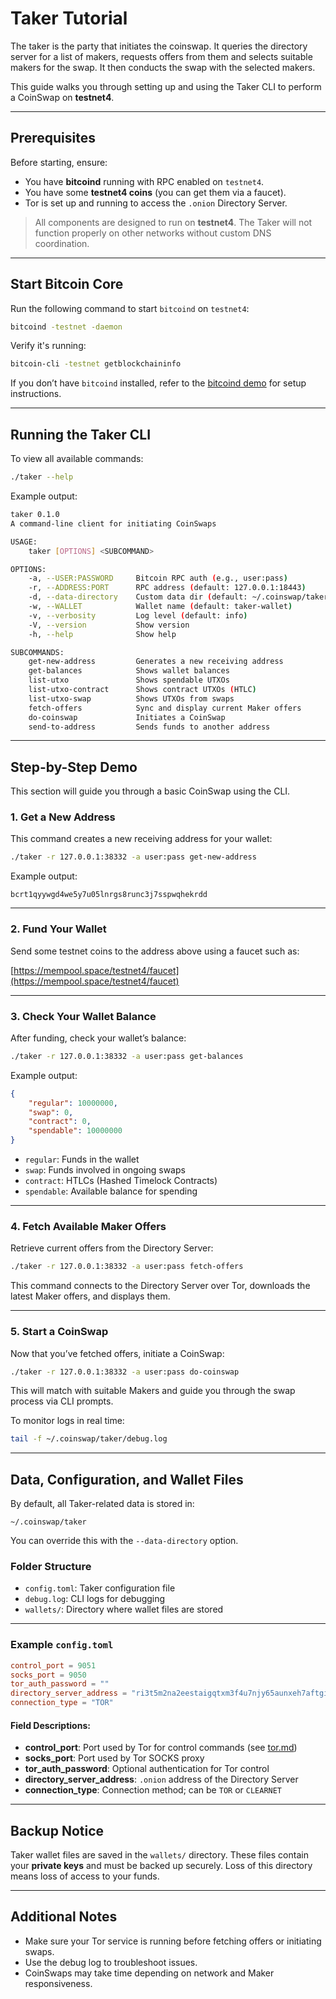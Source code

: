 # Taker Tutorial

The taker is the party that initiates the coinswap. It queries the directory server for a list of makers, requests offers from them and selects suitable makers for the swap. It then conducts the swap with the selected makers.

This guide walks you through setting up and using the Taker CLI to perform a CoinSwap on **testnet4**.

---

## Prerequisites

Before starting, ensure:

- You have **bitcoind** running with RPC enabled on `testnet4`.
- You have some **testnet4 coins** (you can get them via a faucet).
- Tor is set up and running to access the `.onion` Directory Server.

> All components are designed to run on **testnet4**. The Taker will not function properly on other networks without custom DNS coordination.

---

## Start Bitcoin Core

Run the following command to start `bitcoind` on `testnet4`:

```bash
bitcoind -testnet -daemon
```

Verify it's running:

```bash
bitcoin-cli -testnet getblockchaininfo
```

If you don’t have `bitcoind` installed, refer to the [bitcoind demo](./bitcoind.md) for setup instructions.

---

## Running the Taker CLI

To view all available commands:

```bash
./taker --help
```

Example output:

```bash
taker 0.1.0
A command-line client for initiating CoinSwaps

USAGE:
    taker [OPTIONS] <SUBCOMMAND>

OPTIONS:
    -a, --USER:PASSWORD     Bitcoin RPC auth (e.g., user:pass)
    -r, --ADDRESS:PORT      RPC address (default: 127.0.0.1:18443)
    -d, --data-directory    Custom data dir (default: ~/.coinswap/taker)
    -w, --WALLET            Wallet name (default: taker-wallet)
    -v, --verbosity         Log level (default: info)
    -V, --version           Show version
    -h, --help              Show help

SUBCOMMANDS:
    get-new-address         Generates a new receiving address
    get-balances            Shows wallet balances
    list-utxo               Shows spendable UTXOs
    list-utxo-contract      Shows contract UTXOs (HTLC)
    list-utxo-swap          Shows UTXOs from swaps
    fetch-offers            Sync and display current Maker offers
    do-coinswap             Initiates a CoinSwap
    send-to-address         Sends funds to another address
```

---

## Step-by-Step Demo

This section will guide you through a basic CoinSwap using the CLI.

### 1. Get a New Address

This command creates a new receiving address for your wallet:

```bash
./taker -r 127.0.0.1:38332 -a user:pass get-new-address
```

Example output:

```
bcrt1qyywgd4we5y7u05lnrgs8runc3j7sspwqhekrdd
```

---

### 2. Fund Your Wallet

Send some testnet coins to the address above using a faucet such as:

 [https://mempool.space/testnet4/faucet](https://mempool.space/testnet4/faucet)

---

### 3. Check Your Wallet Balance

After funding, check your wallet’s balance:

```bash
./taker -r 127.0.0.1:38332 -a user:pass get-balances
```

Example output:

```json
{
    "regular": 10000000,
    "swap": 0,
    "contract": 0,
    "spendable": 10000000
}
```

- `regular`: Funds in the wallet
- `swap`: Funds involved in ongoing swaps
- `contract`: HTLCs (Hashed Timelock Contracts)
- `spendable`: Available balance for spending

---

### 4. Fetch Available Maker Offers

Retrieve current offers from the Directory Server:

```bash
./taker -r 127.0.0.1:38332 -a user:pass fetch-offers
```

This command connects to the Directory Server over Tor, downloads the latest Maker offers, and displays them.

---

### 5. Start a CoinSwap

Now that you’ve fetched offers, initiate a CoinSwap:

```bash
./taker -r 127.0.0.1:38332 -a user:pass do-coinswap
```

This will match with suitable Makers and guide you through the swap process via CLI prompts.

To monitor logs in real time:

```bash
tail -f ~/.coinswap/taker/debug.log
```

---

## Data, Configuration, and Wallet Files

By default, all Taker-related data is stored in:

```
~/.coinswap/taker
```

You can override this with the `--data-directory` option.

### Folder Structure

- `config.toml`: Taker configuration file
- `debug.log`: CLI logs for debugging
- `wallets/`: Directory where wallet files are stored

---

### Example `config.toml`

```toml
control_port = 9051
socks_port = 9050
tor_auth_password = ""
directory_server_address = "ri3t5m2na2eestaigqtxm3f4u7njy65aunxeh7aftgid3bdeo3bz65qd.onion:8080"
connection_type = "TOR"
```

#### Field Descriptions:

- **control_port**: Port used by Tor for control commands (see [tor.md](./tor.md))
- **socks_port**: Port used by Tor SOCKS proxy
- **tor_auth_password**: Optional authentication for Tor control
- **directory_server_address**: `.onion` address of the Directory Server
- **connection_type**: Connection method; can be `TOR` or `CLEARNET`

---

## Backup Notice

Taker wallet files are saved in the `wallets/` directory. These files contain your **private keys** and must be backed up securely. Loss of this directory means loss of access to your funds.

---

## Additional Notes

- Make sure your Tor service is running before fetching offers or initiating swaps.
- Use the debug log to troubleshoot issues.
- CoinSwaps may take time depending on network and Maker responsiveness.